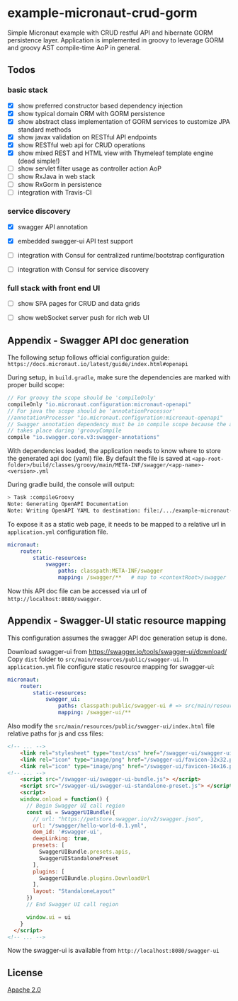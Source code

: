 # example-micronaut-crud-gorm
Simple Micronaut example with CRUD restful API and hibernate GORM persistence layer.
Application is implemented in groovy to leverage GORM and groovy AST compile-time AoP in general.


## Todos

### basic stack

- [x] show preferred constructor based dependency injection
- [x] show typical domain ORM with GORM persistence
- [x] show abstract class implementation of GORM services to customize JPA standard methods
- [x] show javax validation on RESTful API endpoints
- [x] show RESTful web api for CRUD operations
- [x] show mixed REST and HTML view with Thymeleaf template engine (dead simple!)
- [ ] show servlet filter usage as controller action AoP 
- [ ] show RxJava in web stack
- [ ] show RxGorm in persistence
- [ ] integration with Travis-CI

### service discovery
- [x] swagger API annotation
- [x] embedded swagger-ui API test support
- [ ] integration with Consul for centralized runtime/bootstrap configuration
- [ ] integration with Consul for service discovery


### full stack with front end UI
- [ ] show SPA pages for CRUD and data grids
- [ ] show webSocket server push for rich web UI    




## Appendix - Swagger API doc generation

The following setup follows official configuration guide: `https://docs.micronaut.io/latest/guide/index.html#openapi`

During setup, in `build.gradle`, make sure the dependencies are marked with proper build scope:
```groovy
// For groovy the scope should be 'compileOnly'
compileOnly "io.micronaut.configuration:micronaut-openapi"
// For java the scope should be 'annotationProcessor'
//annotationProcessor "io.micronaut.configuration:micronaut-openapi"
// Swagger annotation dependency must be in compile scope because the api doc genertion
// takes place during 'groovyCompile 
compile "io.swagger.core.v3:swagger-annotations"
```
With dependencies loaded, the application needs to know where to store the generated api doc (yaml) file.
By default the file is saved at `<app-root-folder>/build/classes/groovy/main/META-INF/swagger/<app-name>-<version>.yml`

During gradle build, the console will output:
```bash
> Task :compileGroovy
Note: Generating OpenAPI Documentation
Note: Writing OpenAPI YAML to destination: file:/.../example-micronaut-crud-gorm/build/classes/groovy/main/META-INF/swagger/hello-world-0.1.yml
```

To expose it as a static web page, it needs to be mapped to a relative url in `application.yml` configuration file.
```yaml
micronaut:
    router:
        static-resources:
            swagger:
                paths: classpath:META-INF/swagger
                mapping: /swagger/**   # map to <contextRoot>/swagger
```

Now this API doc file can be accessed via url of `http://localhost:8080/swagger`.  

## Appendix - Swagger-UI static resource mapping

This configuration assumes the swagger API doc generation setup is done.

Download swagger-ui from https://swagger.io/tools/swagger-ui/download/
Copy `dist` folder to `src/main/resources/public/swagger-ui`.
In `application.yml` file configure static resource mapping for swagger-ui:
```yaml
micronaut:
    router:
        static-resources:
            swagger_ui:
                paths: classpath:public/swagger-ui # => src/main/resources/public
                mapping: /swagger-ui/**
```
Also modify the `src/main/resources/public/swagger-ui/index.html` file relative paths for js and css files:
```html
<!-- ... -->
    <link rel="stylesheet" type="text/css" href="/swagger-ui/swagger-ui.css" >
    <link rel="icon" type="image/png" href="/swagger-ui/favicon-32x32.png" sizes="32x32" />
    <link rel="icon" type="image/png" href="/swagger-ui/favicon-16x16.png" sizes="16x16" />
<!-- ... -->
    <script src="/swagger-ui/swagger-ui-bundle.js"> </script>
    <script src="/swagger-ui/swagger-ui-standalone-preset.js"> </script>
    <script>
    window.onload = function() {
      // Begin Swagger UI call region
      const ui = SwaggerUIBundle({
        // url: "https://petstore.swagger.io/v2/swagger.json",
        url: "/swagger/hello-world-0.1.yml",
        dom_id: '#swagger-ui',
        deepLinking: true,
        presets: [
          SwaggerUIBundle.presets.apis,
          SwaggerUIStandalonePreset
        ],
        plugins: [
          SwaggerUIBundle.plugins.DownloadUrl
        ],
        layout: "StandaloneLayout"
      })
      // End Swagger UI call region

      window.ui = ui
    }
  </script>
<!-- ... -->
```

Now the swagger-ui is available from `http://localhost:8080/swagger-ui`



## License
[Apache 2.0](https://www.apache.org/licenses/LICENSE-2.0)
